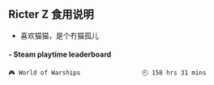 ## Ricter Z 食用说明
- 喜欢猫猫，是个冇猫孤儿

<!-- steam-box start -->
#### - Steam playtime leaderboard
```text
🎮 World of Warships                 🕘 158 hrs 31 mins
```
<!-- Powered by https://github.com/YouEclipse/steam-box . -->
<!-- steam-box end -->
